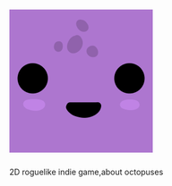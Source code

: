 # ![](https://github.com/Vanyutik/Octogeon/raw/main/desktop/ui/icon.png)
2D roguelike indie game,about octopuses
